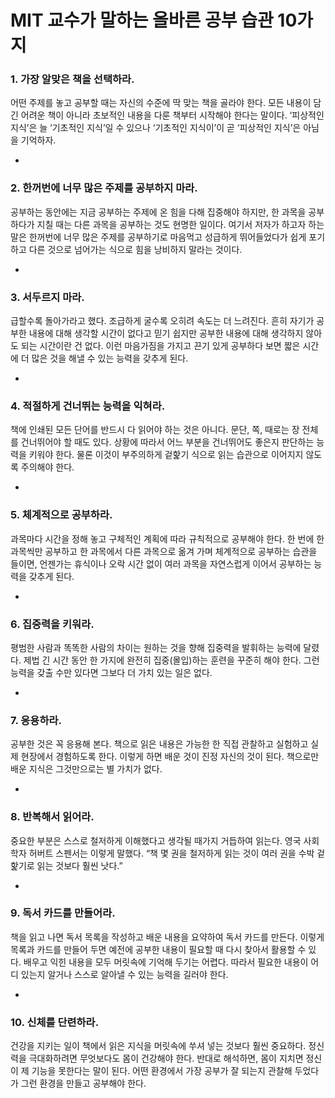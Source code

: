 # MIT 교수가 말하는 올바른 공부 습관 10가지



### 1. 가장 알맞은 책을 선택하라.

어떤 주제를 놓고 공부할 때는 자신의 수준에 딱 맞는 책을 골라야 한다. 모든 내용이 담긴
어려운 책이 아니라 초보적인 내용을 다룬 책부터 시작해야 한다는 말이다. ‘피상적인 지식’은
늘 ‘기초적인 지식’일 수 있으나 ‘기초적인 지식이’이 곧 ‘피상적인 지식’은 아님을 기억하자.

-

### 2. 한꺼번에 너무 많은 주제를 공부하지 마라.

공부하는 동안에는 지금 공부하는 주제에 온 힘을 다해 집중해야 하지만, 한 과목을 공부하다가
지칠 때는 다른 과목을 공부하는 것도 현명한 일이다. 여기서 저자가 하고자 하는 말은 한꺼번에
너무 많은 주제를 공부하기로 마음먹고 성급하게 뛰어들었다가 쉽게 포기하고 다른 것으로
넘어가는 식으로 힘을 낭비하지 말라는 것이다.

-

### 3. 서두르지 마라.

급할수록 돌아가라고 했다. 조급하게 굴수록 오히려 속도는 더 느려진다. 흔히 자기가 공부한
내용에 대해 생각할 시간이 없다고 믿기 쉽지만 공부한 내용에 대해 생각하지 않아도 되는
시간이란 건 없다. 이런 마음가짐을 가지고 끈기 있게 공부하다 보면 짧은 시간에 더 많은 것을
해낼 수 있는 능력을 갖추게 된다.

-

### 4. 적절하게 건너뛰는 능력을 익혀라.

책에 인쇄된 모든 단어를 반드시 다 읽어야 하는 것은 아니다. 문단, 쪽, 때로는 장 전체를
건너뛰어야 할 때도 있다. 상황에 따라서 어느 부분을 건너뛰어도 좋은지 판단하는 능력을
키워야 한다. 물론 이것이 부주의하게 겉핥기 식으로 읽는 습관으로 이어지지 않도록
주의해야 한다.

-

### 5. 체계적으로 공부하라.

과목마다 시간을 정해 놓고 구체적인 계획에 따라 규칙적으로 공부해야 한다. 한 번에
한 과목씩만 공부하고 한 과목에서 다른 과목으로 옮겨 가며 체계적으로 공부하는
습관을 들이면, 언젠가는 휴식이나 오락 시간 없이 여러 과목을 자연스럽게 이어서
공부하는 능력을 갖추게 된다.

-

### 6. 집중력을 키워라.

평범한 사람과 똑똑한 사람의 차이는 원하는 것을 향해 집중력을 발휘하는 능력에 달렸다.
제법 긴 시간 동안 한 가지에 완전히 집중(몰입)하는 훈련을 꾸준히 해야 한다.
그런 능력을 갖출 수만 있다면 그보다 더 가치 있는 일은 없다.

-

### 7. 응용하라.

공부한 것은 꼭 응용해 본다. 책으로 읽은 내용은 가능한 한 직접 관찰하고 실험하고
실제 현장에서 경험하도록 한다. 이렇게 하면 배운 것이 진정 자신의 것이 된다.
책으로만 배운 지식은 그것만으로는 별 가치가 없다.

-

### 8. 반복해서 읽어라.

중요한 부분은 스스로 철저하게 이해했다고 생각될 때가지 거듭하여 읽는다.
영국 사회학자 허버트 스펜서는 이렇게 말했다. “책 몇 권을 철저하게 읽는 것이
여러 권을 수박 겉핥기로 읽는 것보다 훨씬 낫다.”

-

### 9. 독서 카드를 만들어라.

책을 읽고 나면 독서 목록을 작성하고 배운 내용을 요약하여 독서 카드를 만든다.
이렇게 목록과 카드를 만들어 두면 예전에 공부한 내용이 필요할 때 다시 찾아서
활용할 수 있다. 배우고 익힌 내용을 모두 머릿속에 기억해 두기는 어렵다.
따라서 필요한 내용이 어디 있는지 알거나 스스로 알아낼 수 있는 능력을
길러야 한다.

-

### 10. 신체를 단련하라.

건강을 지키는 일이 책에서 읽은 지식을 머릿속에 쑤셔 넣는 것보다 훨씬 중요하다.
정신력을 극대화하려면 무엇보다도 몸이 건강해야 한다. 반대로 해석하면, 몸이 지치면
정신이 제 기능을 못한다는 말이 된다. 어떤 환경에서 가장 공부가 잘 되는지 관찰해
두었다가 그런 환경을 만들고 공부해야 한다.